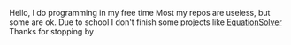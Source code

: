 Hello, I do programming in my free time
Most my repos are useless, but some are ok.
Due to school I don't finish some projects like <a href="https://github.com/EmilMis/EquationSolver">EquationSolver</a>
Thanks for stopping by

<!---
EmilMis/EmilMis is a ✨ special ✨ repository because its `README.md` (this file) appears on your GitHub profile.
You can click the Preview link to take a look at your changes.
--->

